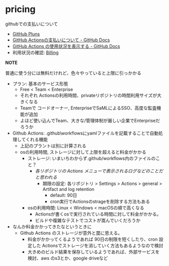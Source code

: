 # pricing

githubでの支払いについて

- [GitHub Pluns](https://github.co.jp/pricing.html)
- [GitHub Actionsの支払いについて \- GitHub Docs](https://docs.github.com/ja/billing/managing-billing-for-github-actions/about-billing-for-github-actions#about-spending-limits)
- [GitHub Actions の使用状況を表示する \- GitHub Docs](https://docs.github.com/ja/billing/managing-billing-for-github-actions/viewing-your-github-actions-usage)
- 利用状況の確認: [Billing](https://github.com/settings/billing)

**NOTE**

普通に使う分には無料だけれど、色々やっていると上限に引っかかる

- プラン: 基本のサービス形態
  - Free < Team < Enterprise
  - それぞれ Actionsの利用時間、privateリポジトリの時間利用サイズが大きくなる
  - Teamで コードオーナー, EnterpriseでSaMLによるSSO、高度な監査機能が追加
  - よほど使い込んでTeam、大きな/管理体制が厳しい企業でEnterpriseだろうか
- Github Actions: .github\workflowsにyamlファイルを記載することで自動処理してくれる機能
  - 上記のプラントは別に計算される
  - osの利用時間, ストレージに対して上限を超えると料金がかかる
    - ストレージ: いまいちわからず.github/workflows内のファイルのこと？
      - *各リポジトリの Actions メニューで表示されるログなどのことだと思われる*
        - 期限の設定: 各リポジトリ > Settings > Actions > general > Artifact and log retention
          - default: 90日
          - cron実行でActionsのstrageを削除する方法もある
    - osの利用時間: Linux < Windows < macOSの順で高くなる
      - Actionsが書くosで実行されている時間に対して料金がかかる。
      - ビルドや複雑なテストでコストが嵩んでいくだろうか
- なんか料金かかってきたなというときに
  - Github Actions のストレージが意外と罠に思える。
    - 料金がかかってくるようであれば 90日の制限を短くしたり、cron 設定した Actionsでストレージを消していく方法もあるようなので検討
    - 大きめのビルド結果を保存しているようであれば、外部サービスを検討、aws のs3とか、google driveなど
